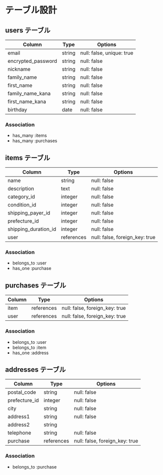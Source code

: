 # テーブル設計

## users テーブル

| Column             | Type        | Options     |
| ------------------ | ----------- | ----------- |
| email              | string      | null: false, unique: true |
| encrypted_password | string      | null: false |
| nickname           | string      | null: false |
| family_name        | string      | null: false |
| first_name         | string      | null: false |
| family_name_kana   | string      | null: false |
| first_name_kana    | string      | null: false |
| birthday           | date        | null: false |


### Association

- has_many :items
- has_many :purchases



## items テーブル

| Column                | Type          | Options                        |
| --------------------- | ------------- | ------------------------------ |
| name                  | string        | null: false                    |
| description           | text          | null: false                    |
| category_id           | integer       | null: false                    |
| condition_id          | integer       | null: false                    |
| shipping_payer_id     | integer       | null: false                    |
| prefecture_id         | integer       | null: false                    |
| shipping_duration_id  | integer       | null: false                    |
| user                  | references    | null: false, foreign_key: true |


### Association

- belongs_to :user
- has_one    :purchase



##  purchases テーブル

| Column    | Type       | Options                        |
| --------- | ---------- | ------------------------------ |
| item      | references | null: false, foreign_key: true |
| user      | references | null: false, foreign_key: true |

### Association

- belongs_to :user
- belongs_to :item
- has_one    :address


## addresses テーブル

| Column        | Type       | Options                        |
| ------------- | ---------- | ------------------------------ |
| postal_code   | string     | null: false                    |
| prefecture_id | integer    | null: false                    |
| city          | string     | null: false                    |
| address1      | string     | null: false                    |
| address2      | string     |                                |
| telephone     | string     | null: false                    |
| purchase      | references | null: false, foreign_key: true |

### Association

- belongs_to :purchase
